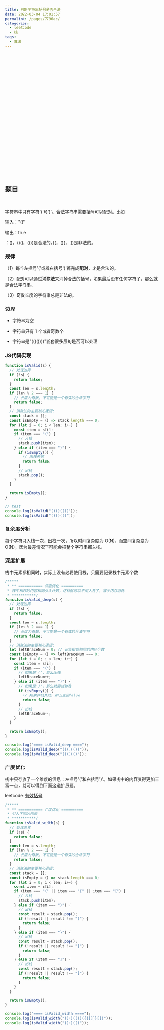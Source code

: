 ```yaml
---
title: 判断字符串括号是否合法
date: 2022-03-04 17:01:57
permalink: /pages/7796ac/
categories:
  - leetcode
  - 栈
tags:
  - 算法
---
```


<iframe :src="$withBase('/markmap/data-structure/stack/stack.html')" width="100%" height="400" frameborder="0" scrolling="No" leftmargin="0" topmargin="0"></iframe>

## 题目
</br>

<Badge text="【题目】"/>字符串中只有字符'('和')'。合法字符串需要括号可以配对。比如

输入："()"

输出：true

<Badge type="warning" text="【解释】"/>：()，()()，(())是合法的。)(，()(，(()是非法的。

### 规律

（1）每个左括号'('或者右括号')'都完成**配对**，才是合法的。

（2）配对可以通过**消除法**来消掉合法的括号，如果最后没有任何字符了，那么就是合法字符串。

（3）奇数长度的字符串总是非法的。

### 边界

- 字符串为空

- 字符串只有 1 个或者奇数个

- 字符串是"(((())))"嵌套很多层的是否可以处理

### JS代码实现

```js
function isValid(s) {
  // 处理边界
  if (!s) {
    return false;
  }
  const len = s.length;
  if (len % 2 === 1) {
    // 长度为奇数，不可能是一个有效的合法字符
    return false;
  }
  // 消除法的主要核心逻辑:
  const stack = [];
  const isEmpty = () => stack.length === 0;
  for (let i = 0; i < len; i++) {
    const item = s[i];
    if (item === "(") {
      // 入栈
      stack.push(item);
    } else if (item === ")") {
      if (isEmpty()) {
        // 出栈失败
        return false;
      }
      // 出栈
      stack.pop();
    }
  }

  return isEmpty();
}

// test
console.log(isValid("()()(())"));
console.log(isValid("()()(()"));
```

### 复杂度分析

每个字符只入栈一次，出栈一次，所以时间复杂度为 O(N)，而空间复杂度为 O(N)，因为最差情况下可能会把整个字符串都入栈。

### 深度扩展

栈中元素都相同时，实际上没有必要使用栈，只需要记录栈中元素个数

```js
/*****
 * ** =========== 深度优化 ==========
 * 栈中相邻的内容相同引入计数，这样就可以不用入栈了，减少内存消耗
 * ***********/
function isValid_deep(s) {
  // 处理边界
  if (!s) {
    return false;
  }
  const len = s.length;
  if (len % 2 === 1) {
    // 长度为奇数，不可能是一个有效的合法字符
    return false;
  }
  // 消除法的主要核心逻辑:
  let leftBraceNum = 0; // 记录相邻相同的内容个数
  const isEmpty = () => leftBraceNum === 0;
  for (let i = 0; i < len; i++) {
    const item = s[i];
    if (item === "(") {
      // 如果是'('，那么压栈
      leftBraceNum++;
    } else if (item === ")") {
      // 如果是')'，那么就尝试弹栈
      if (isEmpty()) {
        // 如果弹栈失败，那么返回false
        return false;
      }
      // 出栈
      leftBraceNum--;
    }
  }

  return isEmpty();
}

console.log("==== isValid_deep ====");
console.log(isValid_deep("()()(())"));
console.log(isValid_deep("()()(()"));

```

### 广度优化

栈中只存放了一个维度的信息：左括号'('和右括号')'。如果栈中的内容变得更加丰富一点，就可以得到下面这道扩展题。

leetcode: [有效括号](https://leetcode-cn.com/problems/valid-parentheses/)

```js
/*****
 * ** =========== 广度优化 ==========
 * 引入不同的元素
 * ***********/
function isValid_width(s) {
  // 处理边界
  if (!s) {
    return false;
  }
  const len = s.length;
  if (len % 2 === 1) {
    // 长度为奇数，不可能是一个有效的合法字符
    return false;
  }
  // 消除法的主要核心逻辑:
  const stack = [];
  const isEmpty = () => stack.length === 0;
  for (let i = 0; i < len; i++) {
    const item = s[i];
    if (item === "(" || item === "{" || item === "[") {
      // 入栈
      stack.push(item);
    } else if (item === ")") {
      // 出栈
      const result = stack.pop();
      if (!result || result !== "(") {
        return false;
      }
    } else if (item === "}") {
      // 出栈
      const result = stack.pop();
      if (!result || result !== "{") {
        return false;
      }
    } else if (item === "]") {
      // 出栈
      const result = stack.pop();
      if (!result || result !== "[") {
        return false;
      }
    }
  }

  return isEmpty();
}

console.log("==== isValid_width ====");
console.log(isValid_width("()()(())({{[]}}[])"));
console.log(isValid_width("()()(()"));
```